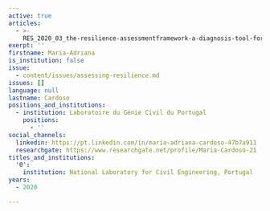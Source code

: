 ```yaml
---
active: true
articles:
  - >-
    RES_2020_03_the-resilience-assessmentframework-a-diagnosis-tool-for-cities-and-strategic-sectors
exerpt: ''
firstname: Maria-Adriana
is_institution: false
issue:
  - content/issues/assessing-resilience.md
issues: []
language: null
lastname: Cardoso
positions_and_institutions:
  - institution: Laboratoire du Génie Civil du Portugal
    positions:
      - ''
social_channels:
  linkedin: https://pt.linkedin.com/in/maria-adriana-cardoso-47b7a911
  researchgate: https://www.researchgate.net/profile/Maria-Cardoso-21
titles_and_institutions:
  '0':
    institution: National Laboratory for Civil Engineering, Portugal
years:
  - 2020

---
```

